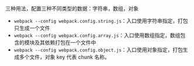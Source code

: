 三种用法，配置三种不同类型的数据：字符串，数组，对象

- `webpack --config webpack.config.string.js`：入口使用字符串指定，打包只生成一个文件
- `webpack --config webpack.config.array.js`：入口使用数组指定，数组包含的模块及其依赖打包在一个文件中
- `webpack --config webpack.config.object.js`：入口使用对象指定，打包生成多个文件，对象 key 代表 chunk 名称。
